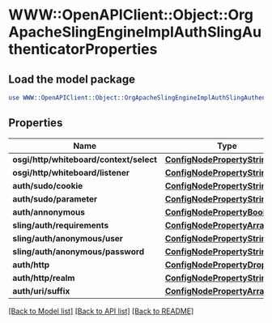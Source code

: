 # WWW::OpenAPIClient::Object::OrgApacheSlingEngineImplAuthSlingAuthenticatorProperties

## Load the model package
```perl
use WWW::OpenAPIClient::Object::OrgApacheSlingEngineImplAuthSlingAuthenticatorProperties;
```

## Properties
Name | Type | Description | Notes
------------ | ------------- | ------------- | -------------
**osgi/http/whiteboard/context/select** | [**ConfigNodePropertyString**](ConfigNodePropertyString.md) |  | [optional] 
**osgi/http/whiteboard/listener** | [**ConfigNodePropertyString**](ConfigNodePropertyString.md) |  | [optional] 
**auth/sudo/cookie** | [**ConfigNodePropertyString**](ConfigNodePropertyString.md) |  | [optional] 
**auth/sudo/parameter** | [**ConfigNodePropertyString**](ConfigNodePropertyString.md) |  | [optional] 
**auth/annonymous** | [**ConfigNodePropertyBoolean**](ConfigNodePropertyBoolean.md) |  | [optional] 
**sling/auth/requirements** | [**ConfigNodePropertyArray**](ConfigNodePropertyArray.md) |  | [optional] 
**sling/auth/anonymous/user** | [**ConfigNodePropertyString**](ConfigNodePropertyString.md) |  | [optional] 
**sling/auth/anonymous/password** | [**ConfigNodePropertyString**](ConfigNodePropertyString.md) |  | [optional] 
**auth/http** | [**ConfigNodePropertyDropDown**](ConfigNodePropertyDropDown.md) |  | [optional] 
**auth/http/realm** | [**ConfigNodePropertyString**](ConfigNodePropertyString.md) |  | [optional] 
**auth/uri/suffix** | [**ConfigNodePropertyArray**](ConfigNodePropertyArray.md) |  | [optional] 

[[Back to Model list]](../README.md#documentation-for-models) [[Back to API list]](../README.md#documentation-for-api-endpoints) [[Back to README]](../README.md)


